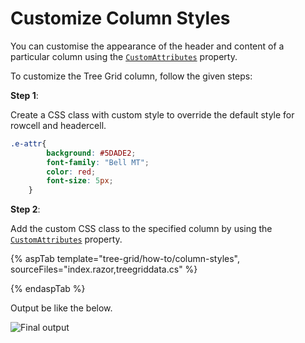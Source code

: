# Customize Column Styles

You can customise the appearance of the header and content of a particular column using the [`CustomAttributes`](https://help.syncfusion.com/cr/blazor/Syncfusion.Blazor.TreeGrid.TreeGridColumn.html#Syncfusion_Blazor_TreeGrid_TreeGridColumn_CustomAttributes) property.

To customize the Tree Grid column, follow the given steps:

**Step 1**:

Create a CSS class with custom style to override the default style for rowcell and headercell.

```css
.e-attr{
        background: #5DADE2;
        font-family: "Bell MT";
        color: red;
        font-size: 5px;
    }
```

**Step 2**:

Add the custom CSS class to the specified column by using the [`CustomAttributes`](https://help.syncfusion.com/cr/blazor/Syncfusion.Blazor.TreeGrid.TreeGridColumn.html#Syncfusion_Blazor_TreeGrid_TreeGridColumn_CustomAttributes) property.

{% aspTab template="tree-grid/how-to/column-styles", sourceFiles="index.razor,treegriddata.cs" %}

{% endaspTab %}

Output be like the below.

![`Final output`](../images/changecolumnstyle.PNG)